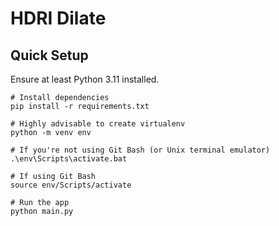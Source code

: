 # HDRI Dilate

## Quick Setup
Ensure at least Python 3.11 installed.

```shell
# Install dependencies
pip install -r requirements.txt

# Highly advisable to create virtualenv
python -m venv env

# If you're not using Git Bash (or Unix terminal emulator)
.\env\Scripts\activate.bat

# If using Git Bash
source env/Scripts/activate

# Run the app
python main.py
```
